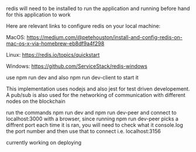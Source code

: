 redis will need to be installed to run the application and running before hand for this application to work


Here are relevant links to configure redis on your local machine:

MacOS: https://medium.com/@petehouston/install-and-config-redis-on-mac-os-x-via-homebrew-eb8df9a4f298

Linux: https://redis.io/topics/quickstart

Windows: https://github.com/ServiceStack/redis-windows




use npm run dev and also npm run dev-client to start it

This implementation uses nodejs and also jest for test driven developement. A pub/sub is also used for the networking of communication with different nodes on the blockchain

run the commands npm run dev and npm run dev-peer and connect to localhost:3000 with a browser, since running npm run dev-peer picks a diffrent port each time it is ran, you will need to check what it console.log the port number and then use that to connect i.e. localhost:3156


currently working on deploying
